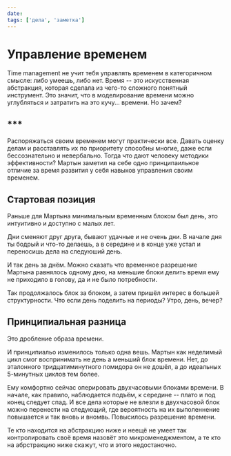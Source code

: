 ```yaml
---
date:
tags: ['дела', 'заметка']
---
```


# Управление временем

Time management не учит тебя управлять временем в категоричном смысле: либо умеешь, либо нет. Время -- это искусственная абстракция, которая сделала из чего-то сложного понятный инструмент. Это значит, что в моделирование времени можно углубляться и затратить на это кучу... времени. Но зачем?

## \*\*\*

Распоряжаться своим временем могут практически все. Давать оценку делам и расставлять их по приоритету способны многие, даже если бессознательно и невербально. Тогда что дают человеку методики эффективности? Мартын заметил на себе одно принципаильное отличие за время развития у себя навыков управления своим временем.

## Стартовая позиция

Раньше для Мартына минимальным временным блоком был день, это интуитивно и доступно с малых лет.

Дни сменяют друг друга, бывают удачные и не очень дни. В начале дня ты бодрый и что-то делаешь, а в середине и в конце уже устал и переносишь дела на следуюший день.

И так день за днём. Можно сказать что временное разрешение Мартына равнялось одному дню, на меньшие блоки делить время ему не приходило в голову, да и не было потребности.

Так продолжалось блок за блоком, а затем пришёл интерес в большей структурности. Что если день поделить на периоды? Утро, день, вечер?

## Принципиальная разница

Это дробление образа времени.

И принципиальо изменилось только одна вешь. Мартын как неделимый цикл смог воспринимать не день а меньший блок времени. Нет, до эталонного тридцатиминутного помидора он не дошёл, а до идеальных 5-минутных циклов тем более.

Ему комфортно сейчас оперировать двухчасовыми блоками времени. В начале, как правило, наблюдается подъём, к середине -- плато и под конец следует спад. И все дела которые не влезли в двухчасовой блок можно перенести на следующий, где вероятность на их выполеннение повышается и так вновь и вномвь. Повысилось разрешение времени.

Те кто находится на абстракцию ниже и неещё не умеет так контролировать своё время назовёт это микроменеджментом, а те кто на абрстракцию ниже скажут, что и этого недостаночно.

